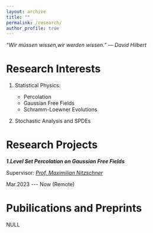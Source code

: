```yaml
---
layout: archive
title: ""
permalink: /research/
author_profile: true
---
```


*“Wir müssen wissen,wir werden wissen.” ― David Hilbert*

Research Interests
===

1. Statistical Physics:
   - Percolation
   - Gaussian Free Fields
   - Schramm-Loewner Evolutions
   
2. Stochastic Analysis and SPDEs

Research Projects
===

***1.Level Set Percolation on Gaussian Free Fields***

Supervisor: *[Prof. Maximilian Nitzschner](https://cims.nyu.edu/~mn2977)*

Mar.2023 --- Now (Remote)


Pubilications and Preprints
===
NULL
